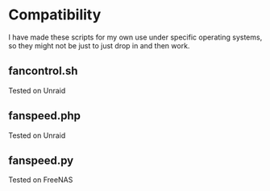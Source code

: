 # Compatibility
I have made these scripts for my own use under specific operating systems, so they might not be just to just drop in and then work.

## fancontrol.sh
Tested on Unraid

## fanspeed.php
Tested on Unraid

## fanspeed.py
Tested on FreeNAS
